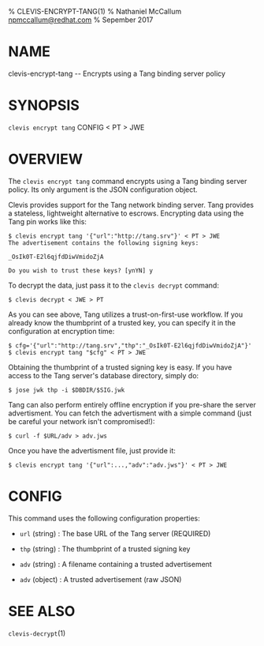 % CLEVIS-ENCRYPT-TANG(1)
% Nathaniel McCallum <npmccallum@redhat.com>
% Sepember 2017

# NAME

clevis-encrypt-tang -- Encrypts using a Tang binding server policy

# SYNOPSIS

`clevis encrypt tang` CONFIG < PT > JWE

# OVERVIEW

The `clevis encrypt tang` command encrypts using a Tang binding server policy.
Its only argument is the JSON configuration object.

Clevis provides support for the Tang network binding server. Tang provides
a stateless, lightweight alternative to escrows. Encrypting data using the
Tang pin works like this:

    $ clevis encrypt tang '{"url":"http://tang.srv"}' < PT > JWE
    The advertisement contains the following signing keys:

    _OsIk0T-E2l6qjfdDiwVmidoZjA

    Do you wish to trust these keys? [ynYN] y

To decrypt the data, just pass it to the `clevis decrypt` command:

    $ clevis decrypt < JWE > PT

As you can see above, Tang utilizes a trust-on-first-use workflow. If you
already know the thumbprint of a trusted key, you can specify it in the
configuration at encryption time:

    $ cfg='{"url":"http://tang.srv","thp":"_OsIk0T-E2l6qjfdDiwVmidoZjA"}'
    $ clevis encrypt tang "$cfg" < PT > JWE

Obtaining the thumbprint of a trusted signing key is easy. If you
have access to the Tang server's database directory, simply do:

    $ jose jwk thp -i $DBDIR/$SIG.jwk 

Tang can also perform entirely offline encryption if you pre-share the server
advertisment. You can fetch the advertisment with a simple command (just be
careful your network isn't compromised!):

    $ curl -f $URL/adv > adv.jws

Once you have the advertisment file, just provide it:

    $ clevis encrypt tang '{"url":...,"adv":"adv.jws"}' < PT > JWE

# CONFIG

This command uses the following configuration properties:

* `url` (string) :
  The base URL of the Tang server (REQUIRED)

* `thp` (string) :
  The thumbprint of a trusted signing key

* `adv` (string) :
  A filename containing a trusted advertisement

* `adv` (object) :
  A trusted advertisement (raw JSON)

# SEE ALSO

`clevis-decrypt`(1)
